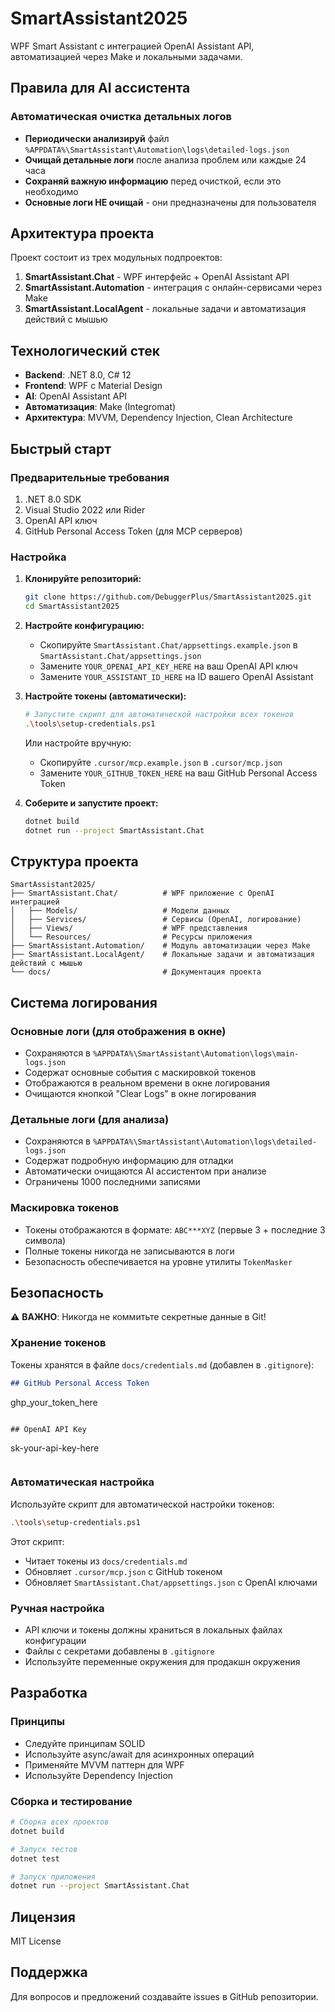 # SmartAssistant2025

WPF Smart Assistant с интеграцией OpenAI Assistant API, автоматизацией через Make и локальными задачами.

## Правила для AI ассистента

### Автоматическая очистка детальных логов
- **Периодически анализируй** файл `%APPDATA%\SmartAssistant\Automation\logs\detailed-logs.json`
- **Очищай детальные логи** после анализа проблем или каждые 24 часа
- **Сохраняй важную информацию** перед очисткой, если это необходимо
- **Основные логи НЕ очищай** - они предназначены для пользователя

## Архитектура проекта

Проект состоит из трех модульных подпроектов:

1. **SmartAssistant.Chat** - WPF интерфейс + OpenAI Assistant API
2. **SmartAssistant.Automation** - интеграция с онлайн-сервисами через Make
3. **SmartAssistant.LocalAgent** - локальные задачи и автоматизация действий с мышью

## Технологический стек

- **Backend**: .NET 8.0, C# 12
- **Frontend**: WPF с Material Design
- **AI**: OpenAI Assistant API
- **Автоматизация**: Make (Integromat)
- **Архитектура**: MVVM, Dependency Injection, Clean Architecture

## Быстрый старт

### Предварительные требования

1. .NET 8.0 SDK
2. Visual Studio 2022 или Rider
3. OpenAI API ключ
4. GitHub Personal Access Token (для MCP серверов)

### Настройка

1. **Клонируйте репозиторий:**
   ```bash
   git clone https://github.com/DebuggerPlus/SmartAssistant2025.git
   cd SmartAssistant2025
   ```

2. **Настройте конфигурацию:**
   - Скопируйте `SmartAssistant.Chat/appsettings.example.json` в `SmartAssistant.Chat/appsettings.json`
   - Замените `YOUR_OPENAI_API_KEY_HERE` на ваш OpenAI API ключ
   - Замените `YOUR_ASSISTANT_ID_HERE` на ID вашего OpenAI Assistant

3. **Настройте токены (автоматически):**
   ```bash
   # Запустите скрипт для автоматической настройки всех токенов
   .\tools\setup-credentials.ps1
   ```

   Или настройте вручную:
   - Скопируйте `.cursor/mcp.example.json` в `.cursor/mcp.json`
   - Замените `YOUR_GITHUB_TOKEN_HERE` на ваш GitHub Personal Access Token

4. **Соберите и запустите проект:**
   ```bash
   dotnet build
   dotnet run --project SmartAssistant.Chat
   ```

## Структура проекта

```
SmartAssistant2025/
├── SmartAssistant.Chat/          # WPF приложение с OpenAI интеграцией
│   ├── Models/                   # Модели данных
│   ├── Services/                 # Сервисы (OpenAI, логирование)
│   ├── Views/                    # WPF представления
│   └── Resources/                # Ресурсы приложения
├── SmartAssistant.Automation/    # Модуль автоматизации через Make
├── SmartAssistant.LocalAgent/    # Локальные задачи и автоматизация действий с мышью
└── docs/                         # Документация проекта
```

## Система логирования

### Основные логи (для отображения в окне)
- Сохраняются в `%APPDATA%\SmartAssistant\Automation\logs\main-logs.json`
- Содержат основные события с маскировкой токенов
- Отображаются в реальном времени в окне логирования
- Очищаются кнопкой "Clear Logs" в окне логирования

### Детальные логи (для анализа)
- Сохраняются в `%APPDATA%\SmartAssistant\Automation\logs\detailed-logs.json`
- Содержат подробную информацию для отладки
- Автоматически очищаются AI ассистентом при анализе
- Ограничены 1000 последними записями

### Маскировка токенов
- Токены отображаются в формате: `ABC***XYZ` (первые 3 + последние 3 символа)
- Полные токены никогда не записываются в логи
- Безопасность обеспечивается на уровне утилиты `TokenMasker`

## Безопасность

⚠️ **ВАЖНО**: Никогда не коммитьте секретные данные в Git!

### Хранение токенов

Токены хранятся в файле `docs/credentials.md` (добавлен в `.gitignore`):

```markdown
## GitHub Personal Access Token
```
ghp_your_token_here
```

## OpenAI API Key
```
sk-your-api-key-here
```
```

### Автоматическая настройка

Используйте скрипт для автоматической настройки токенов:

```bash
.\tools\setup-credentials.ps1
```

Этот скрипт:
- Читает токены из `docs/credentials.md`
- Обновляет `.cursor/mcp.json` с GitHub токеном
- Обновляет `SmartAssistant.Chat/appsettings.json` с OpenAI ключами

### Ручная настройка

- API ключи и токены должны храниться в локальных файлах конфигурации
- Файлы с секретами добавлены в `.gitignore`
- Используйте переменные окружения для продакшн окружения

## Разработка

### Принципы

- Следуйте принципам SOLID
- Используйте async/await для асинхронных операций
- Применяйте MVVM паттерн для WPF
- Используйте Dependency Injection

### Сборка и тестирование

```bash
# Сборка всех проектов
dotnet build

# Запуск тестов
dotnet test

# Запуск приложения
dotnet run --project SmartAssistant.Chat
```

## Лицензия

MIT License

## Поддержка

Для вопросов и предложений создавайте issues в GitHub репозитории.